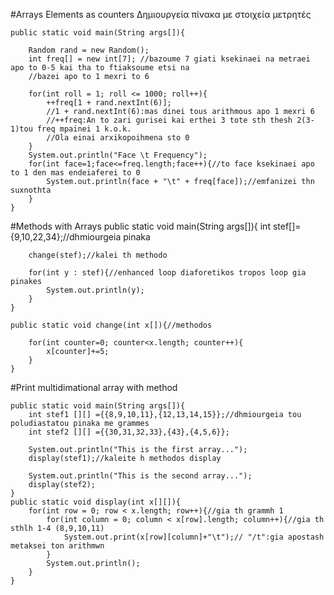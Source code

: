 #Arrays Elements as counters
Δημιουργεία πίνακα με στοιχεία μετρητές

	public static void main(String args[]){
		
		Random rand = new Random();		
		int freq[] = new int[7]; //bazoume 7 giati ksekinaei na metraei apo to 0-5 kai tha to ftiaksoume etsi na 
		//bazei apo to 1 mexri to 6
		
		for(int roll = 1; roll <= 1000; roll++){			
			++freq[1 + rand.nextInt(6)];
			//1 + rand.nextInt(6):mas dinei tous arithmous apo 1 mexri 6
			//++freq:An to zari gurisei kai erthei 3 tote sth thesh 2(3-1)tou freq mpainei 1 k.o.k.
			//Ola einai arxikopoihmena sto 0 			
		}
		System.out.println("Face \t Frequency");
		for(int face=1;face<=freq.length;face++){//to face ksekinaei apo to 1 den mas endeiaferei to 0
			System.out.println(face + "\t" + freq[face]);//emfanizei thn suxnothta 			
		}
	}

#Methods with Arrays
	public static void main(String args[]){
		int stef[]= {9,10,22,34};//dhmiourgeia pinaka
		
		change(stef);//kalei th methodo
		
		for(int y : stef){//enhanced loop diaforetikos tropos loop gia pinakes
			System.out.println(y);
		}		
	}
	
	public static void change(int x[]){//methodos
		
		for(int counter=0; counter<x.length; counter++){
			x[counter]+=5;			
		}		
	}
#Print multidimational array with method

	public static void main(String args[]){
		int stef1 [][] ={{8,9,10,11},{12,13,14,15}};//dhmiourgeia tou poludiastatou pinaka me grammes
		int stef2 [][] ={{30,31,32,33},{43},{4,5,6}};
		
		System.out.println("This is the first array...");
		display(stef1);//kaleite h methodos display
		
		System.out.println("This is the second array...");
		display(stef2);
	}
	public static void display(int x[][]){
		for(int row = 0; row < x.length; row++){//gia th grammh 1
			for(int column = 0; column < x[row].length; column++){//gia th sthlh 1-4 (8,9,10,11)
				System.out.print(x[row][column]+"\t");// "/t":gia apostash metaksei ton arithmwn
			}
			System.out.println();
		}
	}
